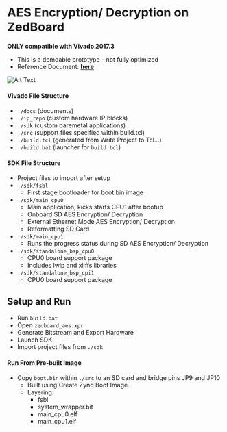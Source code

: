 # AES Encryption/ Decryption on ZedBoard

**ONLY compatible with Vivado 2017.3**
* This is a demoable prototype - not fully optimized
* Reference Document: **[here](./docs/zedboard_aes_group_report.pdf)**

![Alt Text](./docs/zedboard_aes_demo.gif)

#### Vivado File Structure
* `./docs` (documents)
* `./ip_repo` (custom hardware IP blocks)
* `./sdk` (custom baremetal applications)
* `./src` (support files specified within build.tcl)
* `./build.tcl` (generated from Write Project to Tcl...)
* `./build.bat` (launcher for `build.tcl`)

#### SDK File Structure
  * Project files to import after setup 
* `./sdk/fsbl`
  * First stage bootloader for boot.bin image
* `./sdk/main_cpu0`
  * Main application, kicks starts CPU1 after bootup
  * Onboard SD AES Encryption/ Decryption
  * External Ethernet Mode AES Encryption/ Decryption
  * Reformatting SD Card
* `./sdk/main_cpu1`
  * Runs the progress status during SD AES Encryption/ Decryption
* `./sdk/standalone_bsp_cpu0`
  * CPU0 board support package
  * Includes lwip and xilffs libraries
* `./sdk/standalone_bsp_cpi1`
  * CPU0 board support package

## Setup and Run
* Run `build.bat`
* Open `zedboard_aes.xpr`
* Generate Bitstream and Export Hardware
* Launch SDK
* Import project files from `./sdk`
#### Run From Pre-built Image
* Copy `boot.bin` within `./src` to an SD card and bridge pins JP9 and JP10
  * Built using Create Zynq Boot Image
  * Layering:
    * fsbl
    * system_wrapper.bit
    * main_cpu0.elf
    * main_cpu1.elf
